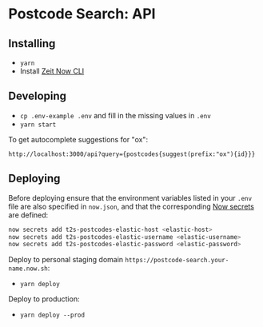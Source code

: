# Postcode Search: API

## Installing

- `yarn`
- Install [Zeit Now CLI](https://zeit.co/download)

## Developing

- `cp .env-example .env` and fill in the missing values in `.env`
- `yarn start`

To get autocomplete suggestions for "ox":

`http://localhost:3000/api?query={postcodes{suggest(prefix:"ox"){id}}}`

## Deploying

Before deploying ensure that the environment variables listed in your `.env` file are also specified in `now.json`, and that the corresponding [Now secrets](https://zeit.co/docs/v2/serverless-functions/env-and-secrets) are defined:

```bash
now secrets add t2s-postcodes-elastic-host <elastic-host>
now secrets add t2s-postcodes-elastic-username <elastic-username>
now secrets add t2s-postcodes-elastic-password <elastic-password>
```

Deploy to personal staging domain `https://postcode-search.your-name.now.sh`:

- `yarn deploy`

Deploy to production:

- `yarn deploy --prod`
